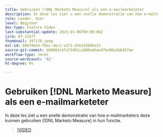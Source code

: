 ```yaml
---
title: Gebruiken [!DNL Marketo Measure] als een e-mailmarketeter
description: In deze les ziet u een snelle demonstratie van hoe e-mailmarketers deze kunnen gebruiken [!DNL Marketo Measure] in hun functie.
role: Leader, User
level: Beginner
doc-type: Feature Video
last-substantial-update: 2023-01-06T00:00:00Z
jira: KT-11677
thumbnail: 347170.jpeg
exl-id: 9487deb4-f0ac-4ec2-a1f1-d3e24260be23
source-git-commit: b60003c6fa73401ca980a46ae47be00a1bb457ae
workflow-type: tm+mt
source-wordcount: '42'
ht-degree: 0%

---
```


# Gebruiken [!DNL Marketo Measure] als een e-mailmarketeter

In deze les ziet u een snelle demonstratie van hoe e-mailmarketers deze kunnen gebruiken [!DNL Marketo Measure] in hun functie.

>[!VIDEO](https://video.tv.adobe.com/v/347170/?quality=12&learn=on)
